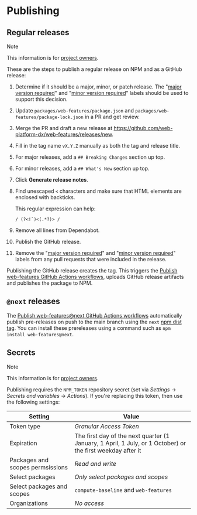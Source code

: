 # Publishing

## Regular releases

> [!NOTE]
> This information is for [project owners](../GOVERNANCE.md#roles-and-responsibilities).

These are the steps to publish a regular release on NPM and as a GitHub release:

1. Determine if it should be a major, minor, or patch release. The "[major version required][major-version]" and "[minor version required][minor-version]" labels should be used to support this decision.
1. Update `packages/web-features/package.json` and `packages/web-features/package-lock.json` in a PR and get review.
1. Merge the PR and draft a new release at https://github.com/web-platform-dx/web-features/releases/new.
1. Fill in the tag name `vX.Y.Z` manually as both the tag and release title.
1. For major releases, add a `## Breaking Changes` section up top.
1. For minor releases, add a `## What's New` section up top.
1. Click **Generate release notes**.
1. Find unescaped `<` characters and make sure that HTML elements are enclosed with backticks.

   This regular expression can help:

   ```regex
   / (?<!`)<(.*?)> /
   ```

1. Remove all lines from Dependabot.
1. Publish the GitHub release.
1. Remove the "[major version required][major-version]" and "[minor version required][minor-version]" labels from any pull requests that were included in the release.

[major-version]: https://github.com/web-platform-dx/web-features/pulls?q=is%3Apr+is%3Amerged+label%3A%22major+version+required%22+sort%3Aupdated-desc
[minor-version]: https://github.com/web-platform-dx/web-features/pulls?q=is%3Apr+is%3Amerged+label%3A%22minor+version+required%22+sort%3Aupdated-desc

Publishing the GitHub release creates the tag. This triggers the [Publish web-features GitHub Actions workflows](https://github.com/web-platform-dx/web-features/blob/main/.github/workflows/publish_web-features.yml), uploads GitHub release artifacts and publishes the package to NPM.

## `@next` releases

The [Publish web-features@next GitHub Actions workflows](https://github.com/web-platform-dx/web-features/blob/main/.github/workflows/publish_next_web-features.yml) automatically publish pre-releases on push to the main branch using the `next` [npm dist tag](https://docs.npmjs.com/adding-dist-tags-to-packages).
You can install these prereleases using a command such as `npm install web-features@next`.

## Secrets

> [!NOTE]
> This information is for [project owners](../GOVERNANCE.md#roles-and-responsibilities).

Publishing requires the `NPM_TOKEN` repository secret (set via _Settings_ → _Secrets and variables_ → _Actions_).
If you're replacing this token, then use the following settings:

| Setting                          | Value                                                                                                      |
| -------------------------------- | ---------------------------------------------------------------------------------------------------------- |
| Token type                       | _Granular Access Token_                                                                                    |
| Expiration                       | The first day of the next quarter (1 January, 1 April, 1 July, or 1 October) or the first weekday after it |
| Packages and scopes permsissions | _Read and write_                                                                                           |
| Select packages                  | _Only select packages and scopes_                                                                          |
| Select packages and scopes       | `compute-baseline` and `web-features`                                                                      |
| Organizations                    | _No access_                                                                                                |
